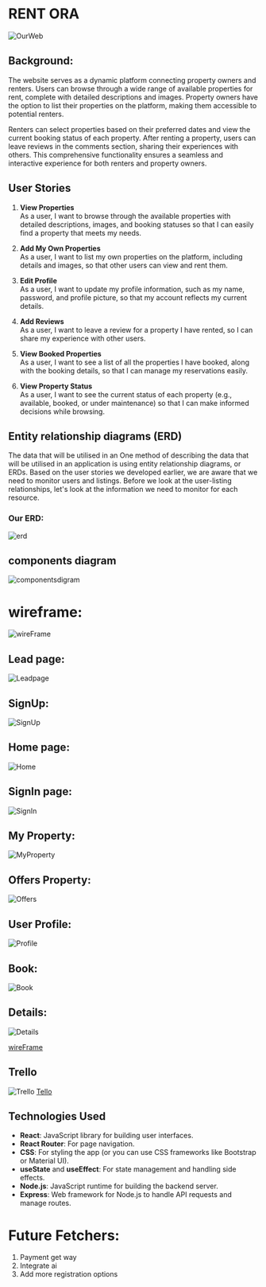 # RENT ORA

![OurWeb](./Home.png)

## Background:

The website serves as a dynamic platform connecting property owners and renters. Users can browse through a wide range of available properties for rent, complete with detailed descriptions and images. Property owners have the option to list their properties on the platform, making them accessible to potential renters.

Renters can select properties based on their preferred dates and view the current booking status of each property. After renting a property, users can leave reviews in the comments section, sharing their experiences with others. This comprehensive functionality ensures a seamless and interactive experience for both renters and property owners.

## User Stories

1. **View Properties**  
   As a user, I want to browse through the available properties with detailed descriptions, images, and booking statuses so that I can easily find a property that meets my needs.

2. **Add My Own Properties**  
   As a user, I want to list my own properties on the platform, including details and images, so that other users can view and rent them.

3. **Edit Profile**  
   As a user, I want to update my profile information, such as my name, password, and profile picture, so that my account reflects my current details.

4. **Add Reviews**  
   As a user, I want to leave a review for a property I have rented, so I can share my experience with other users.

5. **View Booked Properties**  
   As a user, I want to see a list of all the properties I have booked, along with the booking details, so that I can manage my reservations easily.

6. **View Property Status**  
   As a user, I want to see the current status of each property (e.g., available, booked, or under maintenance) so that I can make informed decisions while browsing.

## Entity relationship diagrams (ERD)

The data that will be utilised in an One method of describing the data that will be utilised in an application is using entity relationship diagrams, or ERDs. Based on the user stories we developed earlier, we are aware that we need to monitor users and listings. Before we look at the user-listing relationships, let's look at the information we need to monitor for each resource.

### Our ERD:

![erd](./erd.jpeg)

## components diagram

![componentsdigram](./Blank%20board.jpeg)

# wireframe:

![wireFrame](./wireframe.png)

## Lead page:

![Leadpage](./Lead.png)

## SignUp:

![SignUp](./SignUp.png)

## Home page:

![Home](./Home.png)

## SignIn page:

![SignIn](./SignIn.png)

## My Property:

![MyProperty](./MyProperty.png)

## Offers Property:

![Offers](./Offers.png)

## User Profile:

![Profile](./Profile.png)

## Book:

![Book](./Book.png)

## Details:

![Details](./Details.png)

[wireFrame](https://www.canva.com/design/DAGcPlfYAFM/sZZUWBEjSTZsFIqC7lz64A/edit?utm_content=DAGcPlfYAFM&utm_campaign=designshare&utm_medium=link2&utm_source=sharebutton)

## Trello

![Trello](./trello.png)
[Tello](https://trello.com/b/eVzY50HY/rentora)

## Technologies Used

- **React**: JavaScript library for building user interfaces.
- **React Router**: For page navigation.
- **CSS**: For styling the app (or you can use CSS frameworks like Bootstrap or Material UI).
- **useState** and **useEffect**: For state management and handling side effects.
- **Node.js**: JavaScript runtime for building the backend server.
- **Express**: Web framework for Node.js to handle API requests and manage routes.

# Future Fetchers:

1. Payment get way
2. Integrate ai
3. Add more registration options
